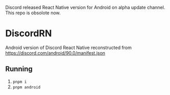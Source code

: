 Discord released React Native version for Android on alpha update channel. This repo is obsolote now.

# DiscordRN
Android version of Discord React Native reconstructed from https://discord.com/android/90.0/manifest.json

## Running
1. `pnpm i`
2. `pnpm android`
